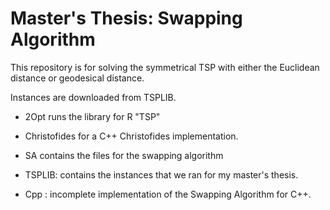 # Master's Thesis: Swapping Algorithm
This repository is for solving the symmetrical TSP with either the Euclidean distance or geodesical distance.

Instances are downloaded from TSPLIB.

- 2Opt runs the library for R "TSP"

- Christofides for a C++ Christofides implementation.

- SA contains the files for the swapping algorithm

- TSPLIB: contains the instances that we ran for my master's thesis.

- Cpp : incomplete implementation of the Swapping Algorithm for C++.
